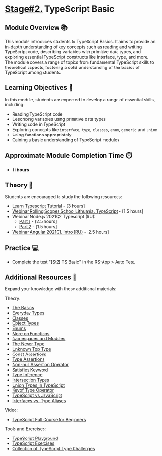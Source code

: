 # [Stage#2.](../../) TypeScript Basic

## Module Overview 📚

This module introduces students to TypeScript Basics. It aims to provide an in-depth understanding of key concepts such as reading and writing TypeScript code, describing variables with primitive data types, and exploring essential TypeScript constructs like interface, type, and more.  
The module covers a range of topics from fundamental TypeScript skills to theoretical aspects, fostering a solid understanding of the basics of TypeScript among students.

## Learning Objectives 🎯

In this module, students are expected to develop a range of essential skills, including:

- Reading TypeScript code
- Describing variables using primitive data types
- Writing code in TypeScript
- Exploring concepts like `interface`, `type`, `classes`, `enum`, `generic` and `union`
- Using functions appropriately
- Gaining a basic understanding of TypeScript modules

## Approximate Module Completion Time ⏱️

- **11 hours**

## Theory 📖

Students are encouraged to study the following resources:

- [Learn Typescript Tutorial](https://scrimba.com/learn/typescript) - [3 hours]
- [Webinar Rolling Scopes School Lithuania. TypeScript](https://youtu.be/h4Y4-QMz7dw) - [1.5 hours]
- Webinar Node.js 2021Q2 Typescript (RU):
  - [Part 1](https://youtu.be/I_aTbZcH8Do) - [2.5 hours]
  - [Part 2](https://youtu.be/CegrbRXGw20) - [1.5 hours]
- [Webinar Angular 2021Q1. Intro (RU)](https://youtu.be/VeDh-lBCgh0?list=PLzLiprpVuH8f3t4lncrwtZOyYxAR8rkMk&t=4169) - [2.5 hours]

## Practice 💻

- Complete the test "[St2] TS Basic" in the RS-App > Auto Test.

## Additional Resources 📘

Expand your knowledge with these additional materials:

Theory:

- [The Basics](https://www.typescriptlang.org/docs/handbook/2/basic-types.html)
- [Everyday Types](https://www.typescriptlang.org/docs/handbook/2/everyday-types.html)
- [Classes](https://www.typescriptlang.org/docs/handbook/2/classes.html)
- [Object Types](https://www.typescriptlang.org/docs/handbook/2/objects.html)
- [Enums](https://www.typescriptlang.org/docs/handbook/enums.html)
- [More on Functions](https://www.typescriptlang.org/docs/handbook/2/functions.html)
- [Namespaces and Modules](https://www.typescriptlang.org/docs/handbook/namespaces-and-modules.html)
- [The Never Type](https://www.typescriptlang.org/docs/handbook/2/narrowing.html#the-never-type)
- [Unknown Top Type](https://www.typescriptlang.org/docs/handbook/release-notes/typescript-3-0.html#new-unknown-top-type)
- [Const Assertions](https://www.typescriptlang.org/docs/handbook/release-notes/typescript-3-4.html#const-assertions)
- [Type Assertions](https://www.typescriptlang.org/docs/handbook/2/everyday-types.html#type-assertions)
- [Non-null Assertion Operator](https://www.typescriptlang.org/docs/handbook/release-notes/typescript-2-0.html#non-null-assertion-operator)
- [Satisfies Keyword](https://www.typescriptlang.org/docs/handbook/release-notes/typescript-4-9.html#the-satisfies-operator)
- [Type Inference](https://www.typescriptlang.org/docs/handbook/type-inference.html#handbook-content)
- [Intersection Types](https://www.typescriptlang.org/docs/handbook/2/objects.html#intersection-types)
- [Union Types in TypeScript](https://www.typescriptlang.org/docs/handbook/2/everyday-types.html#union-types)
- [Keyof Type Operator](https://www.typescriptlang.org/docs/handbook/2/keyof-types.html#handbook-content)
- [TypeScript vs JavaScript](https://thenewstack.io/typescript-vs-javascript/)
- [Interfaces vs. Type Aliases](https://www.typescriptlang.org/docs/handbook/2/everyday-types.html#differences-between-type-aliases-and-interfaces)

Video:

- [TypeScript Full Course for Beginners](https://www.youtube.com/watch?v=gieEQFIfgYc)

Tools and Exercises:

- [TypeScript Playground](https://www.typescriptlang.org/play/index.html)
- [TypeScript Exercises](https://typescript-exercises.github.io/)
- [Collection of TypeScript Type Challenges](https://github.com/type-challenges/type-challenges)
